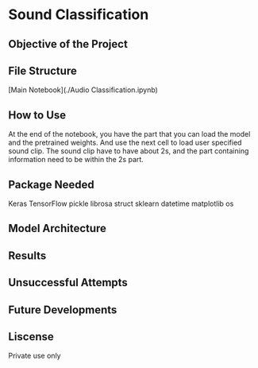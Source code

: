 # Sound Classification
## Objective of the Project

## File Structure
[Main Notebook](./Audio Classification.ipynb)

## How to Use
At the end of the notebook, you have the part that you can load the model and the pretrained weights. And use the next cell to load user specified sound clip. The sound clip have to have about 2s, and the part containing information need to be within the 2s part. 

## Package Needed
Keras
TensorFlow
pickle
librosa
struct
sklearn
datetime
matplotlib
os

## Model Architecture


## Results

## Unsuccessful Attempts

## Future Developments

## Liscense
Private use only
